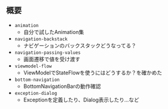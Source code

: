## 概要

- `animation`
  - 自分で試したAnimation集
- `navigation-backstack`
  - ナビゲーションのバックスタックどうなってる？
- `navigation-passing-values`
  - 画面遷移で値を受け渡す
- `viewmodel-flow`
  - ViewModelでStateFlowを使うにはどうするか？を確かめた
- `bottom-navigation`
  - BottomNavigationBarの動作確認
- `exception-dialog`
  - Exceptionを定義したり、Dialog表示したり…など
